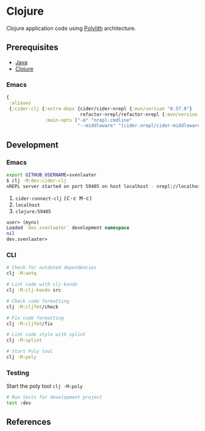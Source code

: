 # Clojure

Clojure application code using [Polylith][polylith] architecture.

## Prerequisites

- [Java][java]
- [Clojure][clojure]

### Emacs

```clojure
{
 :aliases
 {:cider-clj {:extra-deps {cider/cider-nrepl {:mvn/version "0.57.0"}
                           refactor-nrepl/refactor-nrepl {:mvn/version "3.10.0"}}
              :main-opts ["-m" "nrepl.cmdline"
                          "--middleware" "[cider.nrepl/cider-middleware]"]}}}
```

## Development

### Emacs

```sh
export GITHUB_USERNAME=svenlaater
$ clj -M:dev:cider-clj
nREPL server started on port 59405 on host localhost - nrepl://localhost:59405
```

1. `cider-connect-clj` <kbd>(C-c M-c)</kbd>
2. `localhost`
3. `clojure:59405`

```clojure
user> (myns)
Loaded `dev.svenlaater` development namespace
nil
dev.svenlaater>
```

### CLI

```sh
# Check for outdated dependencies
clj -M:antq

# Lint code with clj-kondo
clj -M:clj-kondo src

# Check code formatting
clj -M:cljfmt/check

# Fix code formatting
clj -M:cljfmt/fix

# Lint code style with splint
clj -M:splint

# Start Poly tool
clj -M:poly
```

### Testing


Start the poly tool `clj -M:poly`

```sh
# Run tests for development project
test :dev
```


## References

[java]: https://www.oracle.com/java/technologies/downloads/
[clojure]: https://clojure.org/guides/install_clojure
[polylith]: https://polylith.gitbook.io/
